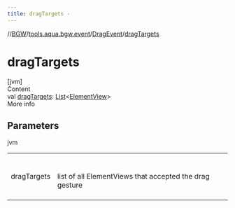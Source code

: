 ```yaml
---
title: dragTargets -
---
```

//[BGW](../../../index.md)/[tools.aqua.bgw.event](../index.md)/[DragEvent](index.md)/[dragTargets](drag-targets.md)



# dragTargets  
[jvm]  
Content  
val [dragTargets](drag-targets.md): [List](https://kotlinlang.org/api/latest/jvm/stdlib/kotlin.collections/-list/index.html)<[ElementView](../../tools.aqua.bgw.elements/-element-view/index.md)>  
More info  


## Parameters  
  
jvm  
  
| | |
|---|---|
| <a name="tools.aqua.bgw.event/DragEvent/dragTargets/#/PointingToDeclaration/"></a>dragTargets| <a name="tools.aqua.bgw.event/DragEvent/dragTargets/#/PointingToDeclaration/"></a><br><br>list of all ElementViews that accepted the drag gesture<br><br>|
  
  



